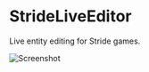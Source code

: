 # StrideLiveEditor
Live entity editing for Stride games.

![Screenshot](https://raw.githubusercontent.com/tebjan/StrideLiveEditor/master/Screenshot.png)
